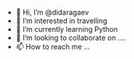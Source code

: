 - 👋 Hi, I’m @didaragaev
- 👀 I’m interested in travelling
- 🌱 I’m currently learning Python
- 💞️ I’m looking to collaborate on ....
- 📫 How to reach me ...

<!---
didaragaev/didaragaev is a ✨ special ✨ repository because its `README.md` (this file) appears on your GitHub profile.
You can click the Preview link to take a look at your changes.
--->
